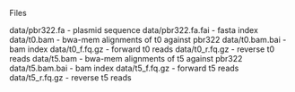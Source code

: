 Files

data/pbr322.fa - plasmid sequence
data/pbr322.fa.fai - fasta index
data/t0.bam - bwa-mem alignments of t0 against pbr322
data/t0.bam.bai - bam index
data/t0_f.fq.gz - forward t0 reads
data/t0_r.fq.gz - reverse t0 reads
data/t5.bam - bwa-mem alignments of t5 against pbr322
data/t5.bam.bai - bam index
data/t5_f.fq.gz - forward t5 reads
data/t5_r.fq.gz - reverse t5 reads
